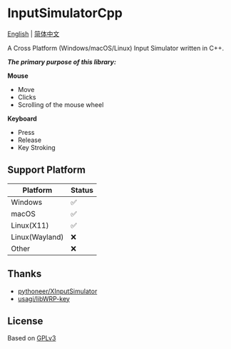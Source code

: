 InputSimulatorCpp
===============
[English](README.md) | [简体中文](README.zh-cn.md)

A Cross Platform (Windows/macOS/Linux) Input Simulator written in C++.

_**The primary purpose of this library:**_

**Mouse**

- Move
- Clicks
- Scrolling of the mouse wheel

**Keyboard**

- Press
- Release
- Key Stroking

## Support Platform

| Platform       | Status |
|----------------|--------|
| Windows        | ✅      |
| macOS          | ✅      |
| Linux(X11)     | ✅      |
| Linux(Wayland) | ❌      |
| Other          | ❌      |

## Thanks

* [pythoneer/XInputSimulator](https://github.com/pythoneer/XInputSimulator)
* [usagi/libWRP-key](https://github.com/usagi/libWRP-key)

## License

Based on [GPLv3](LICENSE)
